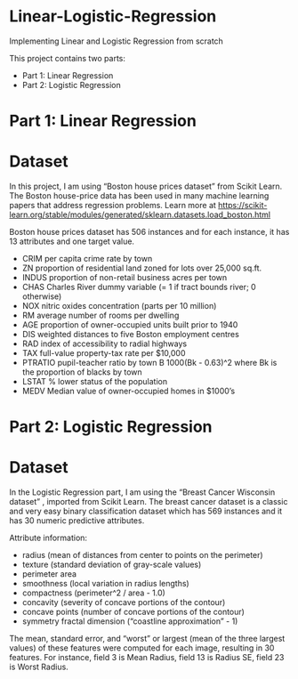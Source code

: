# Linear-Logistic-Regression
Implementing Linear and Logistic Regression from scratch

This project contains two parts:
- Part 1: Linear Regression
- Part 2: Logistic Regression

# Part 1: Linear Regression 
# Dataset
In this project, I am using “Boston house prices dataset” from Scikit Learn. The Boston house-price data has been used in many machine learning papers that address regression problems. Learn more at https://scikit-learn.org/stable/modules/generated/sklearn.datasets.load_boston.html

Boston house prices dataset has 506 instances and for each instance, it has 13 attributes and one target value.
- CRIM per capita crime rate by town
- ZN proportion of residential land zoned for lots over 25,000 sq.ft.
- INDUS proportion of non-retail business acres per town
- CHAS Charles River dummy variable (= 1 if tract bounds river; 0 otherwise)
- NOX nitric oxides concentration (parts per 10 million)
- RM average number of rooms per dwelling
- AGE proportion of owner-occupied units built prior to 1940
- DIS weighted distances to five Boston employment centres
- RAD index of accessibility to radial highways
- TAX full-value property-tax rate per $10,000
- PTRATIO pupil-teacher ratio by town B 1000(Bk - 0.63)^2 where Bk is the proportion of blacks by town
- LSTAT % lower status of the population
- MEDV Median value of owner-occupied homes in $1000’s

# Part 2: Logistic Regression
# Dataset
In the Logistic Regression part, I am using the “Breast Cancer Wisconsin dataset” , imported from Scikit Learn. The breast cancer dataset is a classic and very easy binary classification dataset which has 569 instances and it has 30 numeric predictive attributes.

Attribute information:
- radius (mean of distances from center to points on the perimeter)
- texture (standard deviation of gray-scale values)
- perimeter area
- smoothness (local variation in radius lengths)
- compactness (perimeter^2 / area - 1.0)
- concavity (severity of concave portions of the contour)
- concave points (number of concave portions of the contour)
- symmetry fractal dimension (“coastline approximation” - 1)

The mean, standard error, and “worst” or largest (mean of the three largest values) of these features were computed for each image, resulting in 30 features. For instance, field 3 is Mean Radius, field 13 is Radius SE, field 23 is Worst Radius.
